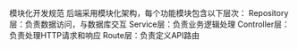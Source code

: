 模块化开发规范
后端采用模块化架构，每个功能模块包含以下层次：
Repository层：负责数据访问，与数据库交互
Service层：负责业务逻辑处理
Controller层：负责处理HTTP请求和响应
Route层：负责定义API路由

